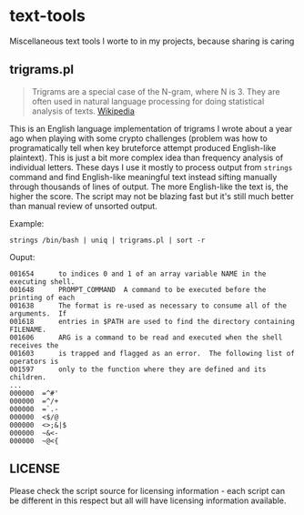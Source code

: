 text-tools
==========

Miscellaneous text tools I worte to in my projects, because sharing is caring

trigrams.pl
-----------

> Trigrams are a special case of the N-gram, where N is 3. They are often used in natural language processing for doing statistical analysis of texts. [Wikipedia](http://en.wikipedia.org/wiki/Trigram)


This is an English language implementation of trigrams I wrote about a year ago when playing with some crypto challenges (problem was how to programatically tell when key bruteforce attempt produced English-like plaintext). This is just a bit more complex idea than frequency analysis of individual letters.
These days I use it mostly to process output from <code>strings</code> command and find English-like meaningful text instead sifting manually through thousands of lines of output.
The more English-like the text is, the higher the score. The script may not be blazing fast but it's still much better than manual review of unsorted output.

Example:

	strings /bin/bash | uniq | trigrams.pl | sort -r 

Ouput: 

	001654	    to indices 0 and 1 of an array variable NAME in the executing shell.
	001648	    PROMPT_COMMAND	A command to be executed before the printing of each
	001638	    The format is re-used as necessary to consume all of the arguments.  If
	001618	    entries in $PATH are used to find the directory containing FILENAME.
	001606	    ARG is a command to be read and executed when the shell receives the
	001603	    is trapped and flagged as an error.  The following list of operators is
	001597	    only to the function where they are defined and its children.
	...
	000000	=^#'
	000000	=^/+
	000000	=`.-
	000000	<$/@
	000000	<>;&|$
	000000	~&<-
	000000	~@<{


LICENSE
-------

Please check the script source for licensing information - each script can be different in this respect but all will have licensing information available.
